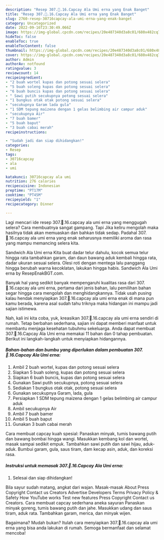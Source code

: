 ```yaml
---
description: "Resep 307.🥰.16.Capcay Ala Umi erna yang Enak Banget"
title: "Resep 307.🥰.16.Capcay Ala Umi erna yang Enak Banget"
slug: 2760-resep-30716capcay-ala-umi-erna-yang-enak-banget
category: Uncategorized
date: 2022-09-16T23:30:49.066Z
image: https://img-global.cpcdn.com/recipes/20e487340d3a8c01/680x482cq70/30716capcay-ala-umi-erna-foto-resep-utama.jpg
hideToc: false
enableToc: true
enableTocContent: false
thumbnail: https://img-global.cpcdn.com/recipes/20e487340d3a8c01/680x482cq70/30716capcay-ala-umi-erna-foto-resep-utama.jpg
cover: https://img-global.cpcdn.com/recipes/20e487340d3a8c01/680x482cq70/30716capcay-ala-umi-erna-foto-resep-utama.jpg
author: Admin
authorAv: notfound
ratingvalue: 3
reviewcount: 14
recipeingredient:
- "2 buah wortel kupas dan potong sesuai selera"
- "5 buah soleng kupas dan potong sesuai selera"
- "6 buah buncis kupas dan potong sesuai selera"
- " Sawi putih secukupnya potong sesuai selera"
- "1 bungkus otak otak potong sesuai selera"
- "secukupnya Garam lada gula"
- "1 SDM tepung maizena dengan 1 gelas belimbing air campur aduk"
- "secukupnya Air"
- "7 buah bamer"
- "5 buah baput"
- "3 buah cabai merah"
recipeinstructions:

- "Sudah jadi dan siap dihidangkan!"
categories:
- Resep
tags:
- 30716capcay
- ala
- umi

katakunci: 30716capcay ala umi 
nutrition: 276 calories
recipecuisine: Indonesian
preptime: "PT17M"
cooktime: "PT45M"
recipeyield: "1"
recipecategory: Dinner

---
```



Lagi mencari ide resep 307.🥰.16.capcay ala umi erna yang menggugah selera? Cara membuatnya sangat gampang. Tapi Jika keliru mengolah maka hasilnya tidak akan memuaskan dan bahkan tidak sedap. Padahal 307.🥰.16.capcay ala umi erna yang enak seharusnya memiliki aroma dan rasa yang mampu memancing selera kita.


Sandwich Ala Umi erna Kita buat dadar telur dahulu, kocok semua telur hingga rata tambahkan garam, dan daun bawang aduk kembali hingga rata, dadar ukuran sesuai selera. Olesi roti dengan mentega lalu panggang hingga berubah warna kecoklatan, lakukan hingga habis. Sandwich Ala Umi erna by ResepEnakBGT.com.

Banyak hal yang sedikit banyak mempengaruhi kualitas rasa dari 307.🥰.16.capcay ala umi erna, pertama dari jenis bahan, lalu pemilihan bahan segar hingga cara mengolah dan menghidangkannya. Tidak usah pusing kalau hendak menyiapkan 307.🥰.16.capcay ala umi erna enak di mana pun kamu berada, karena asal sudah tahu triknya maka hidangan ini mampu jadi sajian istimewa.


Nah, kali ini kita coba, yuk, kreasikan 307.🥰.16.capcay ala umi erna sendiri di rumah. Tetap berbahan sederhana, sajian ini dapat memberi manfaat untuk membantu menjaga kesehatan tubuhmu sekeluarga. Anda dapat membuat 307.🥰.16.Capcay Ala Umi erna memakai 11 bahan dan 0 tahap pembuatan. Berikut ini langkah-langkah untuk menyiapkan hidangannya.

<!--inarticleads1-->

##### Bahan-bahan dan bumbu yang diperlukan dalam pembuatan 307.🥰.16.Capcay Ala Umi erna:

1. Ambil 2 buah wortel, kupas dan potong sesuai selera
1. Siapkan 5 buah soleng, kupas dan potong sesuai selera
1. Siapkan 6 buah buncis, kupas dan potong sesuai selera
1. Gunakan  Sawi putih secukupnya, potong sesuai selera
1. Sediakan 1 bungkus otak otak, potong sesuai selera
1. Gunakan secukupnya Garam, lada, gula
1. Persiapkan 1 SDM tepung maizena dengan 1 gelas belimbing air campur aduk
1. Ambil secukupnya Air
1. Ambil 7 buah bamer
1. Ambil 5 buah baput
1. Gunakan 3 buah cabai merah


Cara membuat capcay kuah spesial: Panaskan minyak, tumis bawang putih dan bawang bombai hingga wangi. Masukkan kembang kol dan wortel, masak sampai sedikit empuk. Tambahkan sawi putih dan sawi hijau, aduk-aduk. Bumbui garam, gula, saus tiram, dam kecap asin, aduk, dan koreksi rasa. 

<!--inarticleads2-->

##### Instruksi untuk memasak 307.🥰.16.Capcay Ala Umi erna:


1. Selesai dan siap dihidangkan!

Bila sayur sudah matang, angkat dari wajan. Masak-masak About Press Copyright Contact us Creators Advertise Developers Terms Privacy Policy &amp; Safety How YouTube works Test new features Press Copyright Contact us Creators. Cara membuat capcay sederhana aneka sayuran Panaskan minyak goreng, tumis bawang putih dan jahe. Masukkan udang dan saus tiram, aduk rata. Tambahkan garam, merica, dan minyak wijen. 

Bagaimana? Mudah bukan? Itulah cara menyiapkan 307.🥰.16.capcay ala umi erna yang bisa anda lakukan di rumah. Semoga bermanfaat dan selamat mencoba!
